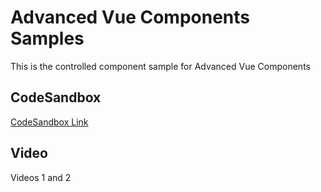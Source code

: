 # Advanced Vue Components Samples

This is the controlled component sample for Advanced Vue Components

## CodeSandbox

[CodeSandbox Link](https://codesandbox.io/s/oxxlx055xy?from-embed)

## Video
Videos 1 and 2
